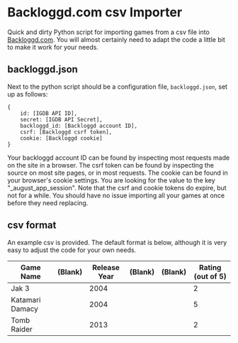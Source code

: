 # Backloggd.com csv Importer

Quick and dirty Python script for importing games from a csv file into [Backloggd.com](https://www.backloggd.com).
You will almost certainly need to adapt the code a little bit to make it work for your needs.

## backloggd.json
Next to the python script should be a configuration file, `backloggd.json`, set up as follows:
```
{
	id: [IGDB API ID],
	secret: [IGDB API Secret],
	backloggd_id: [Backloggd account ID],
	csrf: [Backloggd csrf token],
	cookie: [Backloggd cookie]
}
```
Your backloggd account ID can be found by inspecting most requests made on the site in a browser.
The csrf token can be found by inspecting the source on most site pages, or in most requests.
The cookie can be found in your browser's cookie settings. You are looking for the value to the key "_august_app_session".
Note that the csrf and cookie tokens do expire, but not for a while. You should have no issue importing all your games at once before they need replacing.

## csv format
An example csv is provided. The default format is below, although it is very easy to adjust the code for your own needs.

Game Name | (Blank) | Release Year | (Blank) | (Blank) | Rating (out of 5)
----------|---------|--------------|---------|---------|---------
Jak 3 | | 2004 | | | 2
Katamari Damacy | | 2004 | | | 5
Tomb Raider | | 2013 | | | 2
